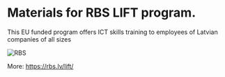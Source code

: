 # Materials for RBS LIFT program.

This EU funded program offers ICT skills training to employees of Latvian companies of all sizes

![RBS](https://rbs.lv/wp-content/uploads/2023/08/logo2eng.svg)

More: https://rbs.lv/lift/

